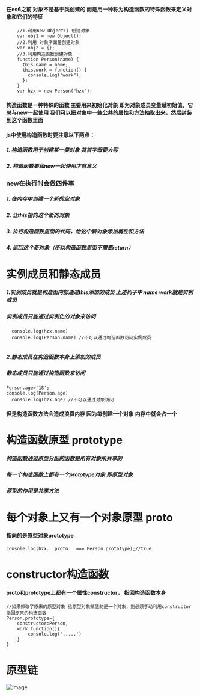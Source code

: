 
#### 在es6之前 对象不是基于类创建的 而是用一种称为构造函数的特殊函数来定义对象和它们的特征

```
    //1.利用new Object() 创建对象
    var obj1 = new Object();
    //2.利用 对象字面量创建对象
    var obj2 = {};
    //3.利用构造函数创建对象
    function Person(name) {
      this.name = name;
      this.work = function() {
        console.log("work");
      };
    }
    var hzx = new Person("hzx");
```

#### 构造函数是一种特殊的函数 主要用来初始化对象 即为对象成员变量赋初始值，它总与new一起使用 我们可以把对象中一些公共的属性和方法抽取出来，然后封装到这个函数里面

#### js中使用构造函数时要注意以下两点：
##### 1. 构造函数用于创建某一类对象 其首字母要大写
##### 2. 构造函数要和new一起使用才有意义
###  new在执行时会做四件事
##### 1. 在内存中创建一个新的空对象
##### 2. 让this指向这个新的对象
##### 3. 执行构造函数里面的代码，给这个新对象添加属性和方法
##### 4. 返回这个新对象（所以构造函数里面不需要return）

# 实例成员和静态成员

##### 1.实例成员就是构造函内部通过this添加的成员 上述列子中 name   work就是实例成员
##### 实例成员只能通过实例化的对象来访问
```
  console.log(hzx.name)
  console.log(Person.name) //不可以通过构造函数访问实例成员
  
```
##### 2.静态成员在构造函数本身上添加的成员
##### 静态成员只能通过构造函数来访问

```
Person.age='18';
console.log(Person.age)
  console.log(hzx.age) //不可以通过对象访问
```

#### 但是构造函数方法会造成浪费内存  因为每创建一个对象 内存中就会占一个

# 构造函数原型 prototype

##### 构造函数通过原型分配的函数是所有对象所共享的
##### 每一个构造函数上都有一个prototype对象 即原型对象
##### 原型的作用是共享方法

# 每个对象上又有一个对象原型 proto
#### 指向的是原型对象prototype

```
console.log(hzx.__proto__ === Person.prototype);//true
```
# constructor构造函数

#### proto和prototype上都有一个属性constructor， 指回构造函数本身

```
//如果修改了原来的原型对象 给原型对象赋值的是一个对象，则必须手动利用constructor指回原来的构造函数
Person.prototype={
    constructor:Person,
    work:function(){
        console.log('.....')
    }
}

```
# 原型链

![image](http://m.qpic.cn/psc?/V11MvXWJ0xC4bK/8pLzIOZGGDcBctBkTesZqlPWwzI2s1f0haaP3cNVbOIZFx5xOdOvRls9XS92hXTyee8LbOduBJHQqNE4WjDNWyU*5ybG75o.AxsoelwmYrw!/b&bo=0AXsAgAAAAARBws!&rf=viewer_4)










